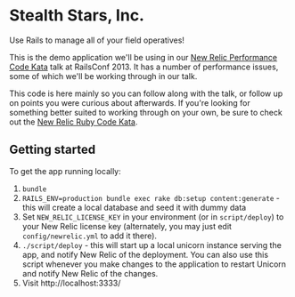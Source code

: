 # Stealth Stars, Inc.

Use Rails to manage all of your field operatives!

This is the demo application we'll be using in our [New Relic Performance Code Kata](http://railsconf.com/2013/talks#talk-55) talk at RailsConf 2013. It has a number of performance issues, some of which
we'll be working through in our talk.

This code is here mainly so you can follow along with the talk, or follow up on points you were
curious about afterwards. If you're looking for something better suited to working through on your
own, be sure to check out the [New Relic Ruby Code Kata](https://github.com/newrelic/newrelic-ruby-kata).

## Getting started

To get the app running locally:

1. `bundle`
2. `RAILS_ENV=production bundle exec rake db:setup content:generate` - this will create a local database and seed it with dummy data
3. Set `NEW_RELIC_LICENSE_KEY` in your environment (or in `script/deploy`) to your New Relic license key (alternately, you may just edit `config/newrelic.yml` to add it there).
4. `./script/deploy` - this will start up a local unicorn instance serving the app, and notify New Relic of the deployment. You can also use this script whenever you make changes to the application to restart Unicorn and notify New Relic of the changes.
5. Visit http://localhost:3333/
